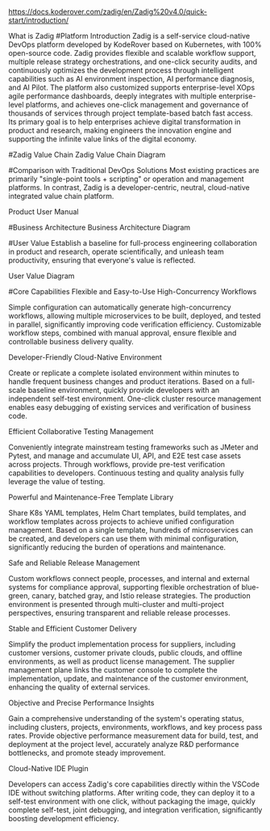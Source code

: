 https://docs.koderover.com/zadig/en/Zadig%20v4.0/quick-start/introduction/

What is Zadig
#Platform Introduction
Zadig is a self-service cloud-native DevOps platform developed by KodeRover based on Kubernetes, with 100% open-source code. Zadig provides flexible and scalable workflow support, multiple release strategy orchestrations, and one-click security audits, and continuously optimizes the development process through intelligent capabilities such as AI environment inspection, AI performance diagnosis, and AI Pilot. The platform also customized supports enterprise-level XOps agile performance dashboards, deeply integrates with multiple enterprise-level platforms, and achieves one-click management and governance of thousands of services through project template-based batch fast access. Its primary goal is to help enterprises achieve digital transformation in product and research, making engineers the innovation engine and supporting the infinite value links of the digital economy.

#Zadig Value Chain
Zadig Value Chain Diagram

#Comparison with Traditional DevOps Solutions
Most existing practices are primarily "single-point tools + scripting" or operation and management platforms. In contrast, Zadig is a developer-centric, neutral, cloud-native integrated value chain platform.

Product User Manual

#Business Architecture
Business Architecture Diagram

#User Value
Establish a baseline for full-process engineering collaboration in product and research, operate scientifically, and unleash team productivity, ensuring that everyone's value is reflected.

User Value Diagram

#Core Capabilities
Flexible and Easy-to-Use High-Concurrency Workflows

Simple configuration can automatically generate high-concurrency workflows, allowing multiple microservices to be built, deployed, and tested in parallel, significantly improving code verification efficiency. Customizable workflow steps, combined with manual approval, ensure flexible and controllable business delivery quality.

Developer-Friendly Cloud-Native Environment

Create or replicate a complete isolated environment within minutes to handle frequent business changes and product iterations. Based on a full-scale baseline environment, quickly provide developers with an independent self-test environment. One-click cluster resource management enables easy debugging of existing services and verification of business code.

Efficient Collaborative Testing Management

Conveniently integrate mainstream testing frameworks such as JMeter and Pytest, and manage and accumulate UI, API, and E2E test case assets across projects. Through workflows, provide pre-test verification capabilities to developers. Continuous testing and quality analysis fully leverage the value of testing.

Powerful and Maintenance-Free Template Library

Share K8s YAML templates, Helm Chart templates, build templates, and workflow templates across projects to achieve unified configuration management. Based on a single template, hundreds of microservices can be created, and developers can use them with minimal configuration, significantly reducing the burden of operations and maintenance.

Safe and Reliable Release Management

Custom workflows connect people, processes, and internal and external systems for compliance approval, supporting flexible orchestration of blue-green, canary, batched gray, and Istio release strategies. The production environment is presented through multi-cluster and multi-project perspectives, ensuring transparent and reliable release processes.

Stable and Efficient Customer Delivery

Simplify the product implementation process for suppliers, including customer versions, customer private clouds, public clouds, and offline environments, as well as product license management. The supplier management plane links the customer console to complete the implementation, update, and maintenance of the customer environment, enhancing the quality of external services.

Objective and Precise Performance Insights

Gain a comprehensive understanding of the system's operating status, including clusters, projects, environments, workflows, and key process pass rates. Provide objective performance measurement data for build, test, and deployment at the project level, accurately analyze R&D performance bottlenecks, and promote steady improvement.

Cloud-Native IDE Plugin

Developers can access Zadig's core capabilities directly within the VSCode IDE without switching platforms. After writing code, they can deploy it to a self-test environment with one click, without packaging the image, quickly complete self-test, joint debugging, and integration verification, significantly boosting development efficiency.
